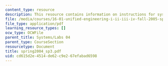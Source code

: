 ```yaml
---
content_type: resource
description: This resource contains information on instructions for systems lab.
file: /media/courses/16-01-unified-engineering-i-ii-iii-iv-fall-2005-spring-2006/cd615d2e4514de62c9e267efabad6598_spring2004_sp3.pdf
file_type: application/pdf
learning_resource_types: []
ocw_type: OCWFile
parent_title: Systems/Labs 04
parent_type: CourseSection
resourcetype: Document
title: spring2004_sp3.pdf
uid: cd615d2e-4514-de62-c9e2-67efabad6598
---
```

